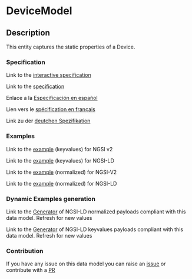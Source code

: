 # DeviceModel

## Description 

This entity captures the static properties of a Device. 
### Specification

Link to the [interactive specification](https://swagger.lab.fiware.org/?url=https://github.com/smart-data-models/dataModel.Device/blob/master/DeviceModel/swagger.yaml)

Link to the [specification](https://github.com/smart-data-models/dataModel.Device/blob/master/DeviceModel/doc/spec.md)

Enlace a la [Especificación en español](https://github.com/smart-data-models/dataModel.Device/blob/master/DeviceModel/doc/spec_ES.md)

Lien vers le [spécification en français](https://github.com/smart-data-models/dataModel.Device/blob/master/DeviceModel/doc/spec_FR.md)

Link zu der [deutchen Spezifikation](https://github.com/smart-data-models/dataModel.Device/blob/master/DeviceModel/doc/spec_DE.md)
### Examples

Link to the [example](https://github.com/smart-data-models/dataModel.Device/blob/master/DeviceModel/examples/example.json) (keyvalues) for NGSI v2

Link to the [example](https://github.com/smart-data-models/dataModel.Device/blob/master/DeviceModel/examples/example.jsonld) (keyvalues) for NGSI-LD

Link to the [example](https://github.com/smart-data-models/dataModel.Device/blob/master/DeviceModel/examples/example-normalized.json) (normalized) for NGSI-V2

Link to the [example](https://github.com/smart-data-models/dataModel.Device/blob/master/DeviceModel/examples/example-normalized.jsonld) (normalized) for NGSI-LD
### Dynamic Examples generation

Link to the [Generator](https://smartdatamodels.org/extra/ngsi-ld_generator_v0.92.php?schemaUrl=https://raw.githubusercontent.com/smart-data-models/dataModel.Device/master/DeviceModel/schema.json&email=info@smartdatamodels.org) of NGSI-LD normalized payloads compliant with this data model. Refresh for new values

Link to the [Generator](https://smartdatamodels.org/extra/ngsi-ld_generator_keyvalues_v0.92.php?schemaUrl=https://raw.githubusercontent.com/smart-data-models/dataModel.Device/master/DeviceModel/schema.json&email=info@smartdatamodels.org) of NGSI-LD keyvalues payloads compliant with this data model. Refresh for new values
### Contribution

 If you have any issue on this data model you can raise an [issue](https://github.com/smart-data-models/dataModel.Device/issues)  or contribute with a [PR](https://github.com/smart-data-models/dataModel.Device/pulls)